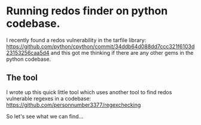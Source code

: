 
# Running redos finder on python codebase.

I recently found a redos vulnerability in the tarfile library: https://github.com/python/cpython/commit/34ddb64d088dd7ccc321f6103d23153256caa5d4 and this got me thinking if there are any other gems in the python codebase.

## The tool

I wrote up this quick little tool which uses another tool to find redos vulnerable regexes in a codebase: https://github.com/personnumber3377/regexchecking

So let's see what we can find...







